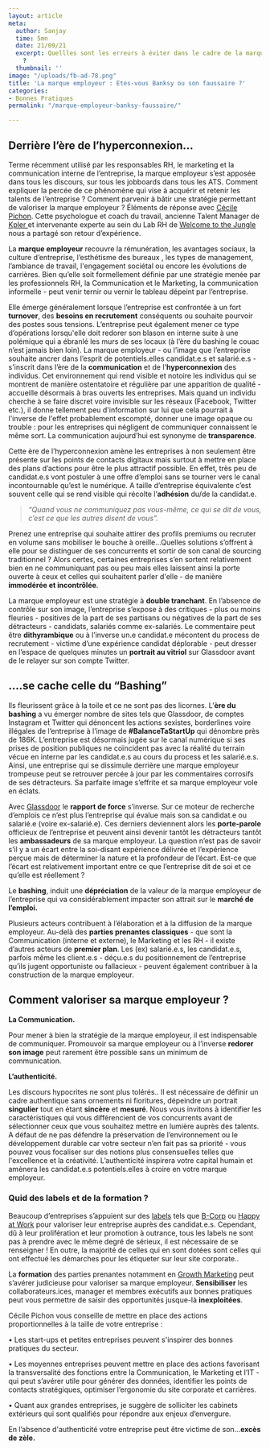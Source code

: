 ```yaml
---
layout: article
meta:
  author: Sanjay
  time: 5mn
  date: 21/09/21
  excerpt: Quellles sont les erreurs à éviter dans le cadre de la marque employeur
    ?
  thumbnail: ''
image: "/uploads/fb-ad-78.png"
title: 'La marque employeur : Etes-vous Banksy ou son faussaire ?'
categories:
- Bonnes Pratiques
permalink: "/marque-employeur-banksy-faussaire/"

---
```

## Derrière l’ère de l’hyperconnexion...

Terme récemment utilisé par les responsables RH, le marketing et la communication interne de l’entreprise, la marque employeur s’est apposée dans tous les discours, sur tous les jobboards dans tous les ATS. Comment expliquer la percée de ce phénomène qui vise à acquérir et retenir les talents de l’entreprise ? Comment parvenir à bâtir une stratégie permettant de valoriser la marque employeur ? Éléments de réponse avec [Cécile Pichon](https://www.welcometothejungle.com/fr/authors/cecile-pichon). Cette psychologue et coach du travail, ancienne Talent Manager de [Kpler ](https://www.kpler.com/)et intervenante experte au sein du Lab RH de [Welcome to the Jungle](https://www.welcometothejungle.com/fr) nous a partagé son retour d’expérience.

La **marque employeur** recouvre la rémunération, les avantages sociaux, la culture d’entreprise, l’esthétisme des bureaux , les types de management, l’ambiance de travail, l'engagement sociétal ou encore les évolutions de carrières. Bien qu’elle soit formellement définie par une stratégie menée par les professionnels RH, la Communication et le Marketing, la communication informelle - peut venir ternir ou vernir le tableau dépeint par l’entreprise.

Elle émerge généralement lorsque l’entreprise est confrontée à un fort **turnover**, des **besoins en recrutement** conséquents ou souhaite pourvoir des postes sous tensions. L’entreprise peut également mener ce type d’opérations lorsqu'elle doit redorer son blason en interne suite à une polémique qui a ébranlé les murs de ses locaux (à l’ère du bashing le couac n’est jamais bien loin).  La marque employeur - ou l’image que l’entreprise souhaite ancrer dans l’esprit de potentiels.elles candidat.e.s et salarié.e.s - s'inscrit dans l’ère de la **communication** et de l'**hyperconnexion** des individus. Cet environnement qui rend visible et notoire les individus qui se montrent de manière ostentatoire et régulière par une apparition de qualité - accueille désormais à bras ouverts  les entreprises. Mais quand un individu cherche à se faire discret voire invisible sur les réseaux (Facebook, Twitter etc.), il donne tellement peu d'information sur lui que cela pourrait à l'inverse de l'effet probablement escompté, donner une image opaque ou trouble : pour les entreprises qui négligent de communiquer connaissent le même sort. La communication aujourd’hui  est synonyme de **transparence**.

Cette ère de l’hyperconnexion amène les entreprises à non seulement être présente sur les points de contacts digitaux mais surtout à mettre en place des plans d’actions pour être le plus attractif possible. En effet, très peu de candidat.e.s vont postuler à une offre d’emploi sans se tourner vers le canal incontournable qu’est le numérique. A taille d’entreprise équivalente c’est souvent celle qui se rend visible qui récolte l’**adhésion** du/de la  candidat.e.

> _“Quand vous ne communiquez pas vous-même, ce qui se dit de vous, c’est ce que les autres disent de vous”._

Prenez une entreprise qui souhaite attirer des profils premiums ou recruter en volume sans mobiliser le bouche à oreille…Quelles solutions s’offrent à elle pour se distinguer de ses concurrents et sortir de son canal de sourcing traditionnel ? Alors certes, certaines entreprises s’en sortent relativement bien en ne communiquant pas ou peu mais elles laissent ainsi la porte ouverte à ceux et celles qui souhaitent parler d'elle -   de manière **immodérée et incontrôlée**.

La marque employeur est une stratégie à **double tranchant**. En l’absence de contrôle sur son image, l’entreprise s’expose à des critiques - plus ou moins fleuries - positives de la part de ses partisans ou négatives de la part de ses détracteurs - candidats, salariés comme ex-salariés. Le commentaire peut être **dithyrambique** ou à l’inverse un.e candidat.e mécontent du process de recrutement - victime d’une expérience candidat déplorable -  peut dresser en l’espace de quelques minutes un **portrait au vitriol** sur Glassdoor avant de le relayer sur son compte Twitter.

## ….se cache celle du “Bashing”

Ils fleurissent grâce à la toile et ce ne sont pas des licornes. L’**ère du bashing** a vu émerger nombre de sites tels que Glassdoor, de comptes Instagram et Twitter qui dénoncent les actions sexistes, borderlines voire illégales de l’entreprise à l’image de **#BalanceTaStartUp** qui dénombre près de 186K. L’entreprise est désormais jugée sur le canal numérique si ses prises de position publiques ne coïncident pas avec la réalité du terrain vécue en interne par les candidat.e.s au cours du process et les salarié.e.s. Ainsi, une entreprise qui se dissimule derrière une marque employeur trompeuse peut se retrouver percée à jour par les commentaires corrosifs de ses détracteurs. Sa parfaite image s’effrite et sa marque employeur vole en éclats.

Avec [Glassdoor](https://www.glassdoor.fr/) le **rapport de force** s’inverse. Sur ce moteur de recherche d’emplois ce n’est plus l’entreprise qui évalue mais son.sa candidat.e ou  salarié.e (voire ex-salarié.e). Ces derniers deviennent alors les **porte-parole** officieux de l’entreprise et peuvent ainsi devenir tantôt les détracteurs tantôt les **ambassadeurs** de sa marque employeur. La question n’est pas de savoir s’il y a un écart entre la soi-disant expérience délivrée et l’expérience perçue mais de déterminer la nature et la profondeur de l’écart. Est-ce que l’écart est relativement important entre ce que l’entreprise dit de soi et ce qu’elle est réellement ?

Le **bashing**, induit une **dépréciation** de la valeur de la marque employeur de l’entreprise qui va considérablement impacter son attrait sur le **marché de l’emploi.**

Plusieurs acteurs contribuent à l’élaboration et à la diffusion de la marque employeur. Au-delà des **parties prenantes classiques** -  que sont la Communication (interne et externe), le Marketing et les RH - il existe d’autres acteurs de **premier plan**. Les (ex) salarié.e.s, les candidat.e.s, parfois même les client.e.s - déçu.e.s du positionnement de l’entreprise qu’ils jugent opportuniste ou fallacieux - peuvent également contribuer à la construction de la marque employeur.

## Comment valoriser sa marque employeur ?

**La Communication.**

Pour mener à bien la stratégie de la marque employeur, il est indispensable de communiquer. Promouvoir sa marque employeur ou à l’inverse **redorer son image** peut rarement être possible sans un minimum de communication.

**L’authenticité.**

Les discours hypocrites ne sont plus tolérés.. Il est nécessaire de définir un cadre authentique sans ornements ni fioritures, dépeindre un portrait **singulier** tout en étant **sincère** et **mesuré**. Nous vous invitons à identifier les caractéristiques qui vous différencient de vos concurrents avant de sélectionner ceux  que vous souhaitez mettre en lumière auprès des talents. A défaut de ne pas défendre la préservation de l’environnement ou le développement durable car votre secteur n’en fait pas sa priorité - vous pouvez vous focaliser sur des notions plus consensuelles telles que l'excellence et la créativité. L’authenticité inspirera votre capital humain et amènera les candidat.e.s potentiels.elles à croire en votre marque employeur.

### Quid des labels et de la formation ?

Beaucoup d’entreprises s’appuient sur des [labels](https://bcorporation.eu/about-b-lab/country-partner/france) tels que [B-Corp](https://bcorporation.eu/about-b-lab/country-partner/france) ou [Happy at Work](https://happy-at-work.org/) pour valoriser leur entreprise auprès des candidat.e.s. Cependant, dû à leur prolifération et leur promotion à outrance, tous les labels ne sont pas à prendre avec le même degré de sérieux, il est nécessaire de se renseigner ! En outre, la majorité de celles qui en sont dotées sont celles qui ont effectué les démarches pour les étiqueter sur leur site corporate..

La **formation** des parties prenantes notamment en [Growth Marketing](https://blog.refty.co/journee-type-head-of-talent-acquisition/) peut s’avérer judicieuse pour valoriser sa marque employeur. **Sensibiliser** les collaborateurs.ices, manager et membres exécutifs aux bonnes pratiques peut vous permettre de saisir des opportunités jusque-là **inexploitées**.

Cécile Pichon vous conseille de mettre en place des actions proportionnelles  à la taille de votre entreprise :

• Les start-ups et petites entreprises peuvent s'inspirer des bonnes pratiques du secteur.

• Les moyennes entreprises peuvent mettre en place des actions favorisant la transversalité des fonctions entre la Communication, le Marketing et  l’IT - qui peut s’avérer utile pour générer des données, identifier les points de contacts stratégiques, optimiser l’ergonomie du site corporate et carrières.

• Quant aux grandes entreprises, je suggère de solliciter les cabinets extérieurs qui sont qualifiés pour répondre aux enjeux d’envergure.

En l’absence d'authenticité votre entreprise peut être victime de son...**excès de zèle.**